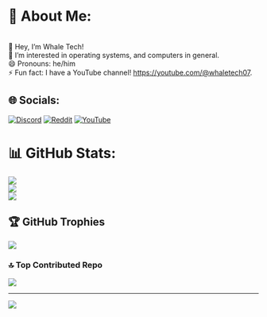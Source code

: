 # 💫 About Me:
<br>    👋 Hey, I’m Whale Tech!<br>    👀 I’m interested in operating systems, and computers in general.<br>    😄 Pronouns: he/him<br>    ⚡ Fun fact: I have a YouTube channel! https://youtube.com/@whaletech07.


## 🌐 Socials:
[![Discord](https://img.shields.io/badge/Discord-%237289DA.svg?logo=discord&logoColor=white)](https://discord.gg/uCWTzd6sCm) [![Reddit](https://img.shields.io/badge/Reddit-%23FF4500.svg?logo=Reddit&logoColor=white)](https://reddit.com/user/whaletech07) [![YouTube](https://img.shields.io/badge/YouTube-%23FF0000.svg?logo=YouTube&logoColor=white)](https://youtube.com/@@whaletech07) 
# 📊 GitHub Stats:
![](https://github-readme-stats.vercel.app/api?username=whaletech07&theme=dark&hide_border=false&include_all_commits=true&count_private=false)<br/>
![](https://github-readme-streak-stats.herokuapp.com/?user=whaletech07&theme=dark&hide_border=false)<br/>
![](https://github-readme-stats.vercel.app/api/top-langs/?username=whaletech07&theme=dark&hide_border=false&include_all_commits=true&count_private=false&layout=compact)

## 🏆 GitHub Trophies
![](https://github-profile-trophy.vercel.app/?username=whaletech07&theme=tokyonight&no-frame=false&no-bg=true&margin-w=4)

### 🔝 Top Contributed Repo
![](https://github-contributor-stats.vercel.app/api?username=whaletech07&limit=5&theme=tokyonight&combine_all_yearly_contributions=true)

---
[![](https://visitcount.itsvg.in/api?id=whaletech07&icon=0&color=11)](https://visitcount.itsvg.in)

<!-- Proudly created with GPRM ( https://gprm.itsvg.in ) -->
